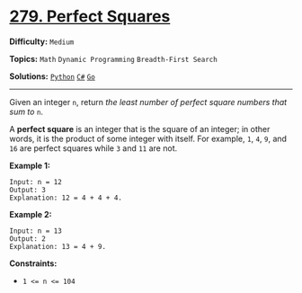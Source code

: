 # [279. Perfect Squares](https://leetcode.com/problems/perfect-squares/)

**Difficulty:** `Medium`

**Topics:** `Math` `Dynamic Programming` `Breadth-First Search`

**Solutions:** [`Python`](../../src/python/challenges/problems/perfect_squares_test.py) [`C#`](../../src/csharp/challenges/Problems/PerfectSquares.cs) [`Go`](../../src/go/challenges/problems/perfect_squares_test.go)

---

Given an integer `n`, return *the least number of perfect square numbers that sum to* `n`.

A **perfect square** is an integer that is the square of an integer; in other words, it is the product of some integer with itself. For example, `1`, `4`, `9`, and `16` are perfect squares while `3` and `11` are not.

**Example 1:**

```
Input: n = 12
Output: 3
Explanation: 12 = 4 + 4 + 4.
```

**Example 2:**

```
Input: n = 13
Output: 2
Explanation: 13 = 4 + 9.
```

**Constraints:**

* `1 <= n <= 104`